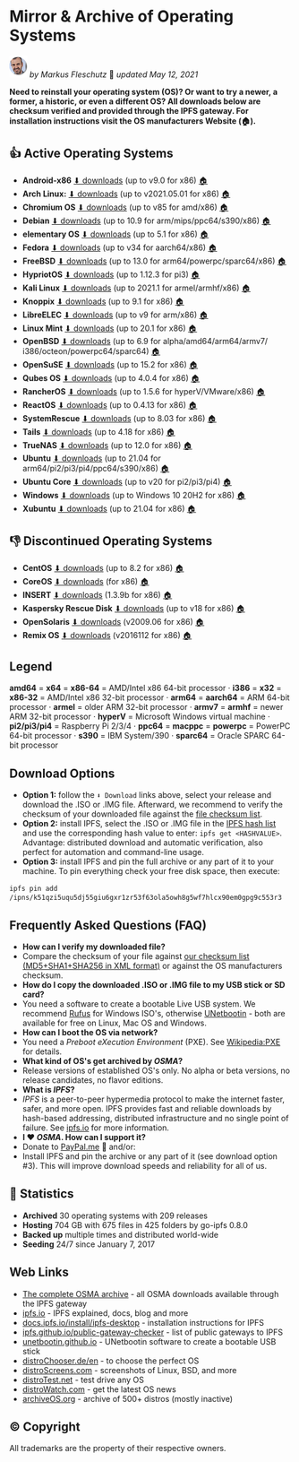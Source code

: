 # Mirror & Archive of Operating Systems

![Bild](img/MF.png) *by Markus Fleschutz* 📅 *updated May 12, 2021*

**Need to reinstall your operating system (OS)? Or want to try a newer, a former, a historic, or even a different OS? All downloads below are checksum verified and provided through the IPFS gateway. For installation instructions visit the OS manufacturers Website (🏠).** 

## 👍 Active Operating Systems

- **Android-x86** [⬇ downloads](https://cloudflare-ipfs.com/ipfs/QmWG6iBfucV4mPLyDP5zzu9jLwnFwkKLizqrRYnUfhjzcd) (up to v9.0 for x86) [🏠](https://www.android-x86.org) 
- **Arch Linux:** [⬇ downloads](https://cloudflare-ipfs.com/ipfs/QmbEv9BmhG4PMKm2f5HfYwBZv9MeWs3VJaXaUdTpjFsfRF) (up to v2021.05.01 for x86) [🏠](https://archlinux.org) 
- **Chromium OS** [⬇ downloads](https://cloudflare-ipfs.com/ipfs/QmZF34ExoBB1a5cforj7n1fM9KpryNSvjGdLSFSV6vrzFb ) (up to v85 for amd/x86) [🏠](https://www.chromium.org/chromium-os) 
- **Debian** [⬇ downloads](https://cloudflare-ipfs.com/ipfs/QmNfYb7DW21ZP6E5ADSZGWZu6p4HYdxMSvzbWME9Tp5aiT) (up to 10.9 for arm/mips/ppc64/s390/x86) [🏠](https://www.debian.org) 
- **elementary OS** [⬇ downloads](https://cloudflare-ipfs.com/ipfs/QmZXR4CKWcYZQtS8hzqxHQKVE6roCHFdgnFxpbqjeoWwiz ) (up to 5.1 for x86) [🏠](https://elementary.io) 
- **Fedora** [⬇ downloads](https://cloudflare-ipfs.com/ipfs/QmaGVcmqcwBrHPkR7CWeWhf7jesyCSKSYf5sspHj4YXgpe ) (up to v34 for aarch64/x86) [🏠](https://getfedora.org) 
- **FreeBSD** [⬇ downloads](https://cloudflare-ipfs.com/ipfs/QmRt7gh2qxFyMLZjUtK1D6eN2pdtMPeiPitNZY4ckAhMGd ) (up to 13.0 for arm64/powerpc/sparc64/x86) [🏠](https://www.freebsd.org)
- **HypriotOS** [⬇ downloads](https://cloudflare-ipfs.com/ipfs/QmVaauqYstcdrtz4XhmYAtBamyQKCjTZyH6NViQHXiV1r9 ) (up to 1.12.3 for pi3) [🏠](https://blog.hypriot.com)
- **Kali Linux** [⬇ downloads](https://cloudflare-ipfs.com/ipfs/QmXpR4Ai49CeUhc2WwfvpMkeTe1jEaZFkLv1YaLdBzaY6J ) (up to 2021.1 for armel/armhf/x86) [🏠](https://www.kali.org) 
- **Knoppix** [⬇ downloads](https://cloudflare-ipfs.com/ipfs/QmS9ZHoBcM6Q98UUiqhhvUAi7hbj39Yuy2bRNxhhVpr3QN) (up to 9.1 for x86) [🏠](http://www.knoppix.org/) 
- **LibreELEC** [⬇ downloads](https://cloudflare-ipfs.com/ipfs/QmYCCydVo7i2PhUUTYBgRyBXn8PpHzvTFt6BhneVzHU15d) (up to v9 for arm/x86) [🏠](https://libreelec.tv)
- **Linux Mint** [⬇ downloads](https://cloudflare-ipfs.com/ipfs/Qmdvh1Xa8spstyGroksPx7A7NzUpdYtEJsjy9x4kyTM385) (up to 20.1 for x86) [🏠](https://linuxmint.com) 
- **OpenBSD** [⬇ downloads](https://cloudflare-ipfs.com/ipfs/QmPwHKjo5KMYCNDTPpBTeCv7KS7mc4vWHZbfxvCpi4VAuv) (up to 6.9 for alpha/amd64/arm64/armv7/ i386/octeon/powerpc64/sparc64) [🏠](http://www.openbsd.org)
- **OpenSuSE** [⬇ downloads](https://cloudflare-ipfs.com/ipfs/QmPdHQkPuihGHMqKDkzosGmessNmMwhEDR9HwoVHT5rRe5 ) (up to 15.2 for x86)  [🏠](https://www.opensuse.org)
- **Qubes OS** [⬇ downloads](https://cloudflare-ipfs.com/ipfs/QmR433KbGHuXSZvukNNahyy61QFw4zD8e1nRuGzgtzbFYk) (up to 4.0.4 for x86) [🏠](https://www.qubes-os.org/) 
- **RancherOS** [⬇ downloads](https://cloudflare-ipfs.com/ipfs/QmT4NQYJU6mMmpJ9moooPgJpJDVoNP9rL7H3yumqpUqgb4 ) (up to 1.5.6 for hyperV/VMware/x86) [🏠](http://rancher.com/rancher-os/)  
- **ReactOS** [⬇ downloads](https://cloudflare-ipfs.com/ipfs/QmQQDixrDpCRTY7VtvAfPUYGievsaoCF3VFyzkD158ZQ2E) (up to 0.4.13 for x86) [🏠](https://www.reactos.org) 
- **SystemRescue** [⬇ downloads](https://cloudflare-ipfs.com/ipfs/QmP3fjAgJZeBsaWV9zubzuZwacimRXty2PkV8RGknUpCu7) (up to 8.03 for x86) [🏠](http://www.system-rescue-cd.org/) 
- **Tails** [⬇ downloads](https://cloudflare-ipfs.com/ipfs/QmatBPULmvu8oq8gsw8xe7rnC8PbBXsfqa2gsg67wUnqDw ) (up to 4.18 for x86) [🏠](https://tails.boum.org/) 
- **TrueNAS** [⬇ downloads](https://cloudflare-ipfs.com/ipfs/Qma3n1u5J3hmiTGu3nz3u5Ln7BQh9Eyodwd1sfV2mJoynW ) (up to 12.0 for x86) [🏠](https://www.truenas.org)
- **Ubuntu** [⬇ downloads](https://cloudflare-ipfs.com/ipfs/QmaNJcfQNu5RC3QgKhAKT8vsmP9JgPX3YpYmVm1a7dTphL) (up to 21.04 for arm64/pi2/pi3/pi4/ppc64/s390/x86) [🏠](https://www.ubuntu.com/) 
- **Ubuntu Core** [⬇ downloads](https://cloudflare-ipfs.com/ipfs/QmdZRfLgQrh71X3ng1avdrbVyrLz2tECEY3AAaT3bRZ5wE) (up to v20 for pi2/pi3/pi4) [🏠](https://www.ubuntu.com/core)
- **Windows** [⬇ downloads](https://cloudflare-ipfs.com/ipfs/QmbwyKXM7AZwTpSU6vYHnJkf9V9nsQicA4iNFrW8uTLiTv) (up to Windows 10 20H2 for x86) [🏠](https://www.microsoft.com) 
- **Xubuntu** [⬇ downloads](https://cloudflare-ipfs.com/ipfs/QmQWrz3MFHFCcmyLQG9nj4b9s6c24bnAs8gganWG7oifG1 ) (up to 21.04 for x86) [🏠](https://www.xubuntu.org) 

## 👎 Discontinued Operating Systems 

- **CentOS** [⬇ downloads](https://cloudflare-ipfs.com/ipfs/QmS44tJr6dyDkq7EAEBWFhoSECxbevEcoeiqS4EdTAFSwv) (up to 8.2 for x86) [🏠](https://www.centos.org)
- **CoreOS** [⬇ downloads](https://cloudflare-ipfs.com/ipfs/QmZq9a53v9cepjhVsPN6S3sd12tntnxJiECtZFkcH8KBX9 ) (for x86) [🏠](https://coreos.com/) 
- **INSERT** [⬇ downloads](https://cloudflare-ipfs.com/ipfs/QmVpmV9bSigEbC4MTaw9G7x3USgeCEfPeTtERc3VFYEymx) (1.3.9b for x86) [🏠](https://www.inside-security.de/insert.html)
- **Kaspersky Rescue Disk** [⬇ downloads](https://cloudflare-ipfs.com/ipfs/QmVMeBhS7K3DMXxuF3Q1MbSdANT1b4mkwXCp7nqLV6n4Lt ) (up to v18 for x86) [🏠](https://support.kaspersky.com/viruses/rescuedisk)
- **OpenSolaris** [⬇ downloads](https://cloudflare-ipfs.com/ipfs/QmdRpuTZTyKsQSXPt3dyv6WdTY7ZyaRkkU5S3Z9tkPriPv ) (v2009.06 for x86) [🏠](https://www.oracle.com/technetwork/server-storage/solaris/index-135144.html) 
- **Remix OS** [⬇ downloads](https://cloudflare-ipfs.com/ipfs/QmPhohZB29FNYqjBmxvPeXB1Jbd1anSq9tfXDE2xhZM54u ) (v2016112 for x86) [🏠](http://cn.jide.com/remixos) 

## Legend

**amd64** = **x64** = **x86-64** = AMD/Intel x86 64-bit processor · **i386** = **x32** = **x86-32** = AMD/Intel x86 32-bit processor  ·  **arm64** = **aarch64** = ARM 64-bit processor · **armel** = older ARM 32-bit processor · **armv7** = **armhf** = newer ARM 32-bit processor · **hyperV** = Microsoft Windows virtual machine · **pi2/pi3/pi4** = Raspberry Pi 2/3/4 · **ppc64** = **macppc** = **powerpc** = PowerPC 64-bit processor · **s390** = IBM System/390 · **sparc64** = Oracle SPARC 64-bit processor

Download Options
----------------

* **Option 1:** follow the `⬇ Download` links above, select your release and download the .ISO or .IMG file. Afterward, we recommend to verify the checksum of your downloaded file against the [file checksum list](/Downloads/checksum_list.xml).
* **Option 2:** install IPFS, select the .ISO or .IMG file in the [IPFS hash list](/Downloads/IPFS_hash_list.txt) and use the corresponding hash value to enter: `ipfs get <HASHVALUE>`. Advantage: distributed download and automatic verification, also perfect for automation and command-line usage.
* **Option 3:** install IPFS and pin the full archive or any part of it to your machine. To pin everything check your free disk space, then execute:

```
ipfs pin add /ipns/k51qzi5uqu5dj55giu6gxr1zr53f63ola5owh8g5wf7hlcx90em0gpg9c553r3
```

## Frequently Asked Questions (FAQ)

- **How can I verify my downloaded file?**
- Compare the checksum of your file against [our checksum list (MD5+SHA1+SHA256 in XML format)](/Downloads/checksum_list.xml) or against the OS manufacturers checksum.
- **How do I copy the downloaded .ISO or .IMG file to my USB stick or SD card?**
- You need a software to create a bootable Live USB system. We recommend [Rufus](https://rufus.ie) for Windows ISO's, otherwise [UNetbootin](https://unetbootin.github.io) - both are available for free on Linux, Mac OS and Windows.
- **How can I boot the OS via network?**
- You need a *Preboot eXecution Environment* (PXE). See [Wikipedia:PXE](https://en.wikipedia.org/wiki/Preboot_Execution_Environment) for details.
- **What kind of OS's get archived by *OSMA*?**
- Release versions of established OS's only. No alpha or beta versions, no release candidates, no flavor editions.
- **What is *IPFS*?**
- *IPFS* is a peer-to-peer hypermedia protocol to make the internet faster, safer, and more open. IPFS provides fast and reliable downloads by hash-based addressing, distributed infrastructure and no single point of failure. See [ipfs.io](https://ipfs.io) for more information.
- **I ❤️ *OSMA*. How can I support it?**
- Donate to [PayPal.me](https://www.paypal.me/Fleschutz) 👏 and/or:
- Install IPFS and pin the archive or any part of it (see download option #3). This will improve download speeds and reliability for all of us.

##  🔎 Statistics

- **Archived** 30 operating systems with 209 releases
- **Hosting** 704 GB with 675 files in 425 folders by go-ipfs 0.8.0
- **Backed up** multiple times and distributed world-wide
- **Seeding** 24/7 since January 7, 2017

Web Links 
-----

* [The complete OSMA archive](https://cloudflare-ipfs.com/ipns/k51qzi5uqu5dj55giu6gxr1zr53f63ola5owh8g5wf7hlcx90em0gpg9c553r3) - all OSMA downloads available through the IPFS gateway 
* [ipfs.io](https://ipfs.io) - IPFS explained, docs, blog and more
* [docs.ipfs.io/install/ipfs-desktop](https://docs.ipfs.io/install/ipfs-desktop/) - installation instructions for IPFS
* [ipfs.github.io/public-gateway-checker](https://ipfs.github.io/public-gateway-checker/) - list of public gateways to IPFS
* [unetbootin.github.io](https://unetbootin.github.io) - UNetbootin software to create a bootable USB stick
* [distroChooser.de/en](https://distrochooser.de/en/) - to choose the perfect OS
* [distroScreens.com](http://www.distroscreens.com) - screenshots of Linux, BSD, and more
* [distroTest.net](https://distrotest.net/) - test drive any OS
* [distroWatch.com](https://distrowatch.com) - get the latest OS news
* [archiveOS.org](https://www.archiveos.org) - archive of 500+ distros (mostly inactive)

## © Copyright

All trademarks are the property of their respective owners.
